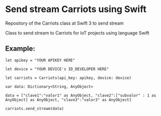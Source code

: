 # Send stream Carriots using Swift
Repository of the Carriots class at Swift 3 to send stream

Class to send stream to Carriots for IoT projects using language Swift

## Example:
    
    let apikey = "YOUR APIKEY HERE"
    
    let device = "YOUR DEVICE's ID_DEVELOPER HERE"
    
    let carriots = Carriots(api_key: apikey, device: device)
    
    var data: Dictionary<String, AnyObject>
    
    data = ["clave1":"valor1" as AnyObject, "clave2":["subvalor" : 1 as AnyObject] as AnyObject, "clave3":"valor3" as AnyObject]
    
    carriots.send_stream(data)
